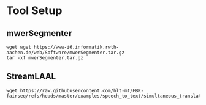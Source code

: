 # Tool Setup

## mwerSegmenter
```
wget wget https://www-i6.informatik.rwth-aachen.de/web/Software/mwerSegmenter.tar.gz
tar -xf mwerSegmenter.tar.gz
```

## StreamLAAL
```
wget https://raw.githubusercontent.com/hlt-mt/FBK-fairseq/refs/heads/master/examples/speech_to_text/simultaneous_translation/scripts/stream_laal.py
```